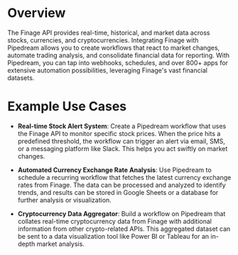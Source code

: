 # Overview

The Finage API provides real-time, historical, and market data across stocks, currencies, and cryptocurrencies. Integrating Finage with Pipedream allows you to create workflows that react to market changes, automate trading analysis, and consolidate financial data for reporting. With Pipedream, you can tap into webhooks, schedules, and over 800+ apps for extensive automation possibilities, leveraging Finage's vast financial datasets.

# Example Use Cases

- **Real-time Stock Alert System**: Create a Pipedream workflow that uses the Finage API to monitor specific stock prices. When the price hits a predefined threshold, the workflow can trigger an alert via email, SMS, or a messaging platform like Slack. This helps you act swiftly on market changes.

- **Automated Currency Exchange Rate Analysis**: Use Pipedream to schedule a recurring workflow that fetches the latest currency exchange rates from Finage. The data can be processed and analyzed to identify trends, and results can be stored in Google Sheets or a database for further analysis or visualization.

- **Cryptocurrency Data Aggregator**: Build a workflow on Pipedream that collates real-time cryptocurrency data from Finage with additional information from other crypto-related APIs. This aggregated dataset can be sent to a data visualization tool like Power BI or Tableau for an in-depth market analysis.
